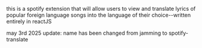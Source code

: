 this is a spotify extension that will allow users to view and translate lyrics of popular foreign language songs into the language of their choice--written entirely in reactJS

may 3rd 2025 update: name has been changed from jamming to spotify-translate
